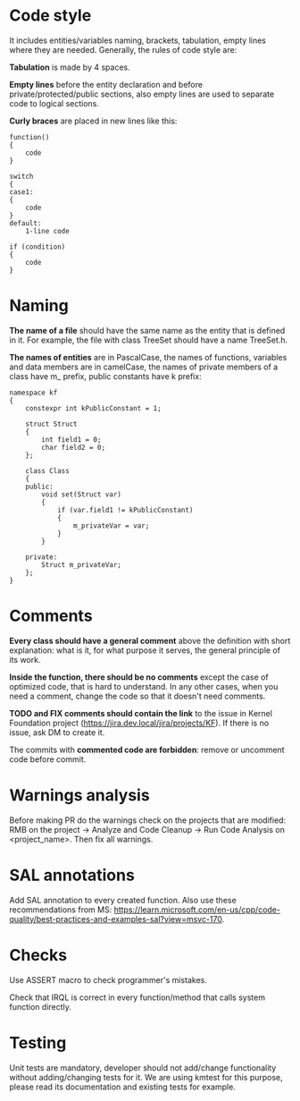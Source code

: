 # Code style
It includes entities/variables naming, brackets, tabulation, empty lines where they are needed. Generally, the rules of code style are:

**Tabulation** is made by 4 spaces.

**Empty lines** before the entity declaration and before private/protected/public sections, also empty lines are used to separate code to logical sections.

**Curly braces** are placed in new lines like this:
```
function()
{
    code
}
 
switch
{
case1:
{
    code
}
default:
    1-line code
 
if (condition)
{
    code
}
```

# Naming
**The name of a file** should have the same name as the entity that is defined in it. For example, the file with class TreeSet should have a name TreeSet.h. 

**The names of entities** are in PascalCase, the names of functions, variables and data members are in camelCase, the names of private members of a class have m_ prefix, public constants have k prefix:
```
namespace kf
{
    constexpr int kPublicConstant = 1;
 
    struct Struct
    {
        int field1 = 0;
        char field2 = 0;
    };
 
    class Class
    {
    public:
        void set(Struct var)
        {
            if (var.field1 != kPublicConstant)
            {
                m_privateVar = var;
            }
        }
 
    private:
        Struct m_privateVar;
    };
}
```

# Comments
**Every class should have a general comment** above the definition with short explanation: what is it, for what purpose it serves, the general principle of its work.

**Inside the function, there should be no comments** except the case of optimized code, that is hard to understand. In any other cases, when you need a comment, change the code so that it doesn't need comments.

**TODO and FIX comments should contain the link** to the issue in Kernel Foundation project (https://jira.dev.local/jira/projects/KF). If there is no issue, ask DM to create it.

The commits with **commented code are forbidden**: remove or uncomment code before commit. 

# Warnings analysis
Before making PR do the warnings check on the projects that are modified: RMB on the project → Analyze and Code Cleanup → Run Code Analysis on <project_name>. Then fix all warnings.

# SAL annotations
Add SAL annotation to every created function. Also use these recommendations from MS: https://learn.microsoft.com/en-us/cpp/code-quality/best-practices-and-examples-sal?view=msvc-170.

# Checks
Use ASSERT macro to check programmer's mistakes.

Check that IRQL is correct in every function/method that calls system function directly.

# Testing
Unit tests are mandatory, developer should not add/change functionality without adding/changing tests for it. We are using kmtest for this purpose, please read its documentation and existing tests for example.